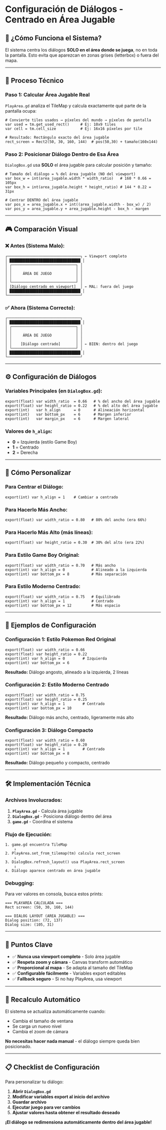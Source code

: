 # Configuración de Diálogos - Centrado en Área Jugable

## 🎯 **¿Cómo Funciona el Sistema?**

El sistema centra los diálogos **SOLO en el área donde se juega**, no en toda la pantalla. Esto evita que aparezcan en zonas grises (letterbox) o fuera del mapa.

---

## 📐 **Proceso Técnico**

### **Paso 1: Calcular Área Jugable Real**
`PlayArea.gd` analiza el TileMap y calcula exactamente qué parte de la pantalla ocupa:

```gdscript
# Convierte tiles usados → píxeles del mundo → píxeles de pantalla
var used = tm.get_used_rect()     # Ej: 10x9 tiles
var cell = tm.cell_size           # Ej: 16x16 píxeles por tile

# Resultado: Rectángulo exacto del área jugable
rect_screen = Rect2(50, 30, 160, 144)  # pos(50,30) + tamaño(160x144)
```

### **Paso 2: Posicionar Diálogo Dentro de Esa Área**
`DialogBox.gd` usa **SOLO** el área jugable para calcular posición y tamaño:

```gdscript
# Tamaño del diálogo = % del área jugable (NO del viewport)
var box_w = int(area_jugable.width * width_ratio)   # 160 * 0.66 = 105px
var box_h = int(area_jugable.height * height_ratio) # 144 * 0.22 = 31px

# Centrar DENTRO del área jugable
var pos_x = area_jugable.x + int((area_jugable.width - box_w) / 2)
var pos_y = area_jugable.y + area_jugable.height - box_h - margen
```

---

## 🎮 **Comparación Visual**

### **❌ Antes (Sistema Malo):**
```
┌─────────────────────────────────┐ ← Viewport completo
│ ████████████████████████████████ │
│ ┌─────────────────────────────┐ │
│ │                             │ │
│ │     ÁREA DE JUEGO           │ │
│ │                             │ │
│ └─────────────────────────────┘ │
│ [Diálogo centrado en viewport]  │ ← MAL: fuera del juego
│ ████████████████████████████████ │
└─────────────────────────────────┘
```

### **✅ Ahora (Sistema Correcto):**
```
┌─────────────────────────────────┐
│ ████████████████████████████████ │
│ ┌─────────────────────────────┐ │
│ │                             │ │
│ │     ÁREA DE JUEGO           │ │
│ │                             │ │
│ │    [Diálogo centrado]       │ │ ← BIEN: dentro del juego
│ └─────────────────────────────┘ │
│ ████████████████████████████████ │
└─────────────────────────────────┘
```

---

## ⚙️ **Configuración de Diálogos**

### **Variables Principales** (en `DialogBox.gd`):

```gdscript
export(float) var width_ratio  = 0.66   # % del ancho del área jugable
export(float) var height_ratio = 0.22   # % del alto del área jugable
export(int)   var h_align      = 0      # Alineación horizontal
export(int)   var bottom_px    = 6      # Margen inferior
export(int)   var margin_px    = 6      # Margen lateral
```

### **Valores de `h_align`:**
- **0** = Izquierda (estilo Game Boy)
- **1** = Centrado
- **2** = Derecha

---

## 🔧 **Cómo Personalizar**

### **Para Centrar el Diálogo:**
```gdscript
export(int) var h_align = 1    # Cambiar a centrado
```

### **Para Hacerlo Más Ancho:**
```gdscript
export(float) var width_ratio = 0.80   # 80% del ancho (era 66%)
```

### **Para Hacerlo Más Alto (más líneas):**
```gdscript
export(float) var height_ratio = 0.30  # 30% del alto (era 22%)
```

### **Para Estilo Game Boy Original:**
```gdscript
export(float) var width_ratio = 0.70   # Más ancho
export(int) var h_align = 0            # Alineado a la izquierda
export(int) var bottom_px = 8          # Más separación
```

### **Para Estilo Moderno Centrado:**
```gdscript
export(float) var width_ratio = 0.75   # Equilibrado
export(int) var h_align = 1            # Centrado
export(int) var bottom_px = 12         # Más espacio
```

---

## 📝 **Ejemplos de Configuración**

### **Configuración 1: Estilo Pokemon Red Original**
```gdscript
export(float) var width_ratio = 0.66
export(float) var height_ratio = 0.22
export(int) var h_align = 0        # Izquierda
export(int) var bottom_px = 6
```
**Resultado:** Diálogo angosto, alineado a la izquierda, 2 líneas

### **Configuración 2: Estilo Moderno Centrado**
```gdscript
export(float) var width_ratio = 0.75
export(float) var height_ratio = 0.25
export(int) var h_align = 1        # Centrado
export(int) var bottom_px = 10
```
**Resultado:** Diálogo más ancho, centrado, ligeramente más alto

### **Configuración 3: Diálogo Compacto**
```gdscript
export(float) var width_ratio = 0.60
export(float) var height_ratio = 0.20
export(int) var h_align = 1        # Centrado
export(int) var bottom_px = 8
```
**Resultado:** Diálogo pequeño y compacto, centrado

---

## 🛠️ **Implementación Técnica**

### **Archivos Involucrados:**

1. **`PlayArea.gd`** - Calcula área jugable
2. **`DialogBox.gd`** - Posiciona diálogo dentro del área
3. **`game.gd`** - Coordina el sistema

### **Flujo de Ejecución:**
```
1. game.gd encuentra TileMap
    ↓
2. PlayArea.set_from_tilemap(tm) calcula rect_screen
    ↓
3. DialogBox.refresh_layout() usa PlayArea.rect_screen
    ↓
4. Diálogo aparece centrado en área jugable
```

### **Debugging:**
Para ver valores en consola, busca estos prints:
```
=== PLAYAREA CALCULADA ===
Rect screen: (50, 30, 160, 144)

=== DIALOG LAYOUT (AREA JUGABLE) ===
Dialog position: (72, 137)
Dialog size: (105, 31)
```

---

## 🎯 **Puntos Clave**

- ✅ **Nunca usa viewport completo** - Solo área jugable
- ✅ **Respeta zoom y cámara** - Canvas transform automático
- ✅ **Proporcional al mapa** - Se adapta al tamaño del TileMap
- ✅ **Configurable fácilmente** - Variables export editables
- ✅ **Fallback seguro** - Si no hay PlayArea, usa viewport

---

## 🔄 **Recalculo Automático**

El sistema se actualiza automáticamente cuando:
- Cambia el tamaño de ventana
- Se carga un nuevo nivel
- Cambia el zoom de cámara

**No necesitas hacer nada manual** - el diálogo siempre queda bien posicionado.

---

## 📋 **Checklist de Configuración**

Para personalizar tu diálogo:

1. **Abrir `DialogBox.gd`**
2. **Modificar variables export al inicio del archivo**
3. **Guardar archivo**
4. **Ejecutar juego para ver cambios**
5. **Ajustar valores hasta obtener el resultado deseado**

**¡El diálogo se redimensiona automáticamente dentro del área jugable!**